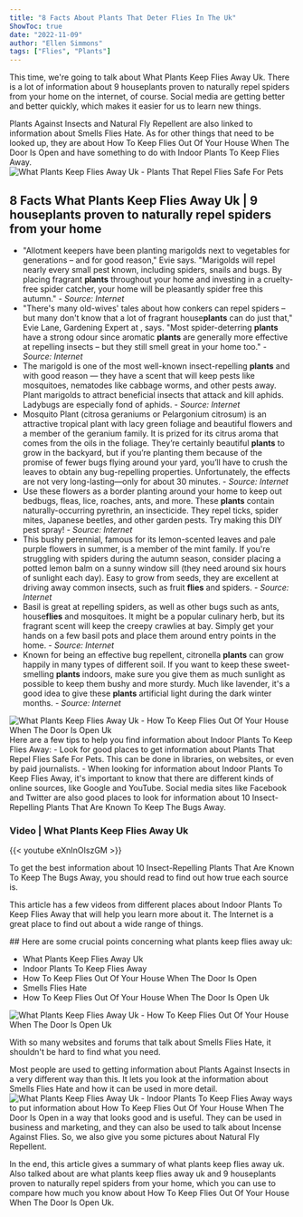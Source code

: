 ```yaml
---
title: "8 Facts About Plants That Deter Flies In The Uk"
ShowToc: true 
date: "2022-11-09"
author: "Ellen Simmons" 
tags: ["Flies", "Plants"]
---
```


	
This time, we're going to talk about What Plants Keep Flies Away Uk. There is a lot of information about 9 houseplants proven to naturally repel spiders from your home on the internet, of course. Social media are getting better and better quickly, which makes it easier for us to learn new things.

Plants Against Insects and Natural Fly Repellent are also linked to information about Smells Flies Hate. As for other things that need to be looked up, they are about How To Keep Flies Out Of Your House When The Door Is Open and have something to do with Indoor Plants To Keep Flies Away.
<img loading="lazy" src="https://cdn.images.express.co.uk/img/dynamic/40/590x/secondary/fern04-526429.jpg" onerror="this.onerror=null;this.src='https://blogger.googleusercontent.com/img/a/AVvXsEhe7F7TRXHtjiKvHb5vS7DmnxvpHiDyoYyYvm1nHB3Qp2_w3BnM6A2eq4v7FYxCC9bfZt3a9vIMtAYEKUiaDQbHMg-ViyGmRIj39MLp0bGFfgfYw1Dc9q_H-T0wiTm3l0Uq42dETrN9eC8aGJ9_IORZsxST1AcLR7np1koOfcc7tnHa4S8Mwz_xD9d0=s16000';" alt="What Plants Keep Flies Away Uk - Plants That Repel Flies Safe For Pets" >

## 8 Facts What Plants Keep Flies Away Uk | 9 houseplants proven to naturally repel spiders from your home
-   "Allotment keepers have been planting marigolds next to vegetables for generations – and for good reason," Evie says. "Marigolds will repel nearly every small pest known, including spiders, snails and bugs. By placing fragrant **plants** throughout your home and investing in a cruelty-free spider catcher, your home will be pleasantly spider free this autumn." - <cite>Source: Internet</cite>
-   "There's many old-wives' tales about how conkers can repel spiders – but many don't know that a lot of fragrant house**plants** can do just that," Evie Lane, Gardening Expert at , says. "Most spider-deterring **plants** have a strong odour since aromatic **plants** are generally more effective at repelling insects – but they still smell great in your home too." - <cite>Source: Internet</cite>
-   The marigold is one of the most well-known insect-repelling **plants** and with good reason — they have a scent that will keep pests like mosquitoes, nematodes like cabbage worms, and other pests away. Plant marigolds to attract beneficial insects that attack and kill aphids. Ladybugs are especially fond of aphids. - <cite>Source: Internet</cite>
-   Mosquito Plant (citrosa geraniums or Pelargonium citrosum) is an attractive tropical plant with lacy green foliage and beautiful flowers and a member of the geranium family. It is prized for its citrus aroma that comes from the oils in the foliage. They’re certainly beautiful **plants** to grow in the backyard, but if you’re planting them because of the promise of fewer bugs flying around your yard, you’ll have to crush the leaves to obtain any bug-repelling properties. Unfortunately, the effects are not very long-lasting—only for about 30 minutes. - <cite>Source: Internet</cite>
-   Use these flowers as a border planting around your home to keep out bedbugs, fleas, lice, roaches, ants, and more. These **plants** contain naturally-occurring pyrethrin, an insecticide. They repel ticks, spider mites, Japanese beetles, and other garden pests. Try making this DIY pest spray! - <cite>Source: Internet</cite>
-   This bushy perennial, famous for its lemon-scented leaves and pale purple flowers in summer, is a member of the mint family. If you're struggling with spiders during the autumn season, consider placing a potted lemon balm on a sunny window sill (they need around six hours of sunlight each day). Easy to grow from seeds, they are excellent at driving away common insects, such as fruit **flies** and spiders. - <cite>Source: Internet</cite>
-   Basil is great at repelling spiders, as well as other bugs such as ants, house**flies** and mosquitoes. It might be a popular culinary herb, but its fragrant scent will keep the creepy crawlies at bay. Simply get your hands on a few basil pots and place them around entry points in the home. - <cite>Source: Internet</cite>
-   Known for being an effective bug repellent, citronella **plants** can grow happily in many types of different soil. If you want to keep these sweet-smelling **plants** indoors, make sure you give them as much sunlight as possible to keep them bushy and more sturdy. Much like lavender, it's a good idea to give these **plants** artificial light during the dark winter months. - <cite>Source: Internet</cite>


<img loading="lazy" src="https://www.lovethegarden.com/sites/default/files/content/articles/UK_harvested-broad-beans.jpg" onerror="this.onerror=null;this.src='https://blogger.googleusercontent.com/img/a/AVvXsEhe7F7TRXHtjiKvHb5vS7DmnxvpHiDyoYyYvm1nHB3Qp2_w3BnM6A2eq4v7FYxCC9bfZt3a9vIMtAYEKUiaDQbHMg-ViyGmRIj39MLp0bGFfgfYw1Dc9q_H-T0wiTm3l0Uq42dETrN9eC8aGJ9_IORZsxST1AcLR7np1koOfcc7tnHa4S8Mwz_xD9d0=s16000';" alt="What Plants Keep Flies Away Uk - How To Keep Flies Out Of Your House When The Door Is Open Uk" >
Here are a few tips to help you find information about Indoor Plants To Keep Flies Away:
- Look for good places to get information about Plants That Repel Flies Safe For Pets. This can be done in libraries, on websites, or even by paid journalists.
- When looking for information about Indoor Plants To Keep Flies Away, it's important to know that there are different kinds of online sources, like Google and YouTube. Social media sites like Facebook and Twitter are also good places to look for information about 10 Insect-Repelling Plants That Are Known To Keep The Bugs Away.

### Video | What Plants Keep Flies Away Uk
{{< youtube eXnInOIszGM >}} 

To get the best information about 10 Insect-Repelling Plants That Are Known To Keep The Bugs Away, you should read to find out how true each source is.

This article has a few videos from different places about Indoor Plants To Keep Flies Away that will help you learn more about it. The Internet is a great place to find out about a wide range of things.
<script async="async" data-cfasync="false" src="//normallydemandedalter.com/fe63df3c5408708b15d8dc3d9b206b31/invoke.js"></script>
<div id="container-fe63df3c5408708b15d8dc3d9b206b31"></div>
## Here are some crucial points concerning what plants keep flies away uk:

- What Plants Keep Flies Away Uk
- Indoor Plants To Keep Flies Away
- How To Keep Flies Out Of Your House When The Door Is Open
- Smells Flies Hate
- How To Keep Flies Out Of Your House When The Door Is Open Uk

 <img loading="lazy" src="https://i.pinimg.com/736x/96/f7/f6/96f7f611cdf04e9c1aaf6bfbdee28a79.jpg" onerror="this.onerror=null;this.src='https://blogger.googleusercontent.com/img/a/AVvXsEhe7F7TRXHtjiKvHb5vS7DmnxvpHiDyoYyYvm1nHB3Qp2_w3BnM6A2eq4v7FYxCC9bfZt3a9vIMtAYEKUiaDQbHMg-ViyGmRIj39MLp0bGFfgfYw1Dc9q_H-T0wiTm3l0Uq42dETrN9eC8aGJ9_IORZsxST1AcLR7np1koOfcc7tnHa4S8Mwz_xD9d0=s16000';" alt="What Plants Keep Flies Away Uk - How To Keep Flies Out Of Your House When The Door Is Open Uk" >

With so many websites and forums that talk about Smells Flies Hate, it shouldn't be hard to find what you need.

Most people are used to getting information about Plants Against Insects in a very different way than this. It lets you look at the information about Smells Flies Hate and how it can be used in more detail.
<img loading="lazy" src="https://preview.redd.it/a3njxrmkd4h91.jpg?width=1080&crop=smart&auto=webp&s=734e286fe04e09c51fc6233928589fe09aeb5ec9" onerror="this.onerror=null;this.src='https://blogger.googleusercontent.com/img/a/AVvXsEhe7F7TRXHtjiKvHb5vS7DmnxvpHiDyoYyYvm1nHB3Qp2_w3BnM6A2eq4v7FYxCC9bfZt3a9vIMtAYEKUiaDQbHMg-ViyGmRIj39MLp0bGFfgfYw1Dc9q_H-T0wiTm3l0Uq42dETrN9eC8aGJ9_IORZsxST1AcLR7np1koOfcc7tnHa4S8Mwz_xD9d0=s16000';" alt="What Plants Keep Flies Away Uk - Indoor Plants To Keep Flies Away" >
ways to put information about How To Keep Flies Out Of Your House When The Door Is Open in a way that looks good and is useful. They can be used in business and marketing, and they can also be used to talk about Incense Against Flies. So, we also give you some pictures about Natural Fly Repellent.

In the end, this article gives a summary of what plants keep flies away uk. Also talked about are what plants keep flies away uk and 9 houseplants proven to naturally repel spiders from your home, which you can use to compare how much you know about How To Keep Flies Out Of Your House When The Door Is Open Uk.
	
	

